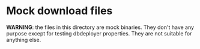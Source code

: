 # Mock download files

**WARNING**: the files in this directory are mock binaries.
They don't have any purpose except for testing dbdeployer properties.
They are not suitable for anything else.
